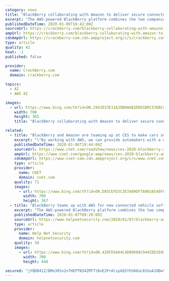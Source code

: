```yaml
---
category: news
title: "BlackBerry collaborating with Amazon to deliver secure connected car platform"
excerpt: "The AWS-powered BlackBerry platform combines the two companies' edge and cloud technologies ... speed product development and ultimately to provide owners with leading cyber-security resources and predictive maintenance information via the latest artificial intelligence applications. The result is enhanced VVIP treatment for our discerning ..."
publishedDateTime: 2020-01-06T16:42:00Z
sourceUrl: https://crackberry.com/blackberry-collaborating-with-amazon-to-deliver-secure-connected-car
ampUrl: https://crackberry.com/blackberry-collaborating-with-amazon-to-deliver-secure-connected-car?amp
cdnAmpUrl: https://crackberry-com.cdn.ampproject.org/c/s/crackberry.com/blackberry-collaborating-with-amazon-to-deliver-secure-connected-car?amp
type: article
quality: 41
heat: -1
published: false

provider:
  name: CrackBerry.com
  domain: crackberry.com

topics:
  - AI
  - AWS AI

images:
  - url: https://www.bing.com/th?id=ON.2943D33E1162DB0A6B1D6D1B9C536BCC
    width: 700
    height: 365
    title: "BlackBerry collaborating with Amazon to deliver secure connected car platform"

related:
  - title: "BlackBerry and Amazon are teaming up at CES to make cars smarter, more secure"
    excerpt: "\"By working with AWS, we can provide automakers with a unique foundational software platform ... to provide drivers with leading cybersecurity resources and predictive maintenance information via the latest artificial intelligence applications.\""
    publishedDateTime: 2020-01-06T19:44:00Z
    sourceUrl: https://www.cnet.com/roadshow/news/ces-2020-blackberry-amazon-iot-cars-machine-learning/
    ampUrl: https://www.cnet.com/google-amp/news/ces-2020-blackberry-amazon-iot-cars-machine-learning/
    cdnAmpUrl: https://www-cnet-com.cdn.ampproject.org/c/s/www.cnet.com/google-amp/news/ces-2020-blackberry-amazon-iot-cars-machine-learning/
    type: article
    provider:
      name: CNET
      domain: cnet.com
    quality: 71
    images:
      - url: https://www.bing.com/th?id=ON.D85CEFD3C3E7A09DF788010540FD3E18
        width: 700
        height: 367
  - title: "BlackBerry teams up with AWS for new connected vehicle software platform"
    excerpt: "The AWS-powered BlackBerry platform combines the two companies’ edge and cloud ... speed product development and ultimately to provide owners with leading cyber-security resources and predictive maintenance information via the latest artificial intelligence applications. “The result is enhanced VVIP treatment for our discerning luxury ..."
    publishedDateTime: 2020-01-07T09:29:00Z
    sourceUrl: https://www.helpnetsecurity.com/2020/01/07/blackberry-amazon-web-services/
    type: article
    provider:
      name: Help Net Security
      domain: helpnetsecurity.com
    quality: 38
    images:
      - url: https://www.bing.com/th?id=ON.42DFD5A04C4DB960AC944CDD1E89A573
        width: 700
        height: 446

secured: "jYQDB41Z/BMo3RSn2nfHEPTN34ZMT7tBvE2PrAlspkQIYhS08xL01hoA1OBwV0IRfRorV7ljDCHx7f/iv3UR1FTEgU3ZArOIibBmeGLSS744/aNhXis/7kpQjAqJIobBy1hHYGR6D82/o4MGA0b70kGVqwwb58+B8sckOw76N8paFREDJXOcRuqK0ZO0KozDIk8ZjUWdZjNnPT2xjZUjUqXUnBjinzpvfsl3Pm8JoRkuJeXpWxc7rOIMyNC8HW9F1WRuOfcjVI/T48iUi0Engg==;ZnueFK2nmZhI0SeI78T4/g=="
---
```



